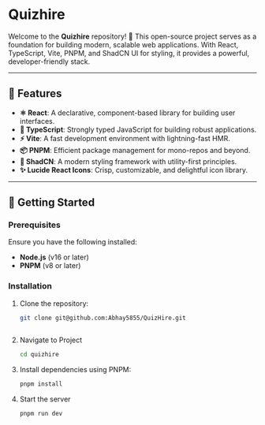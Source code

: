 # Quizhire

Welcome to the **Quizhire** repository! 🎉 This open-source project serves as a foundation for building modern, scalable web applications. With React, TypeScript, Vite, PNPM, and ShadCN UI for styling, it provides a powerful, developer-friendly stack.

---

## 🌟 Features

- **⚛ React**: A declarative, component-based library for building user interfaces.
- **📝 TypeScript**: Strongly typed JavaScript for building robust applications.
- **⚡ Vite**: A fast development environment with lightning-fast HMR.
- **📦 PNPM**: Efficient package management for mono-repos and beyond.
- **💅 ShadCN**: A modern styling framework with utility-first principles.
- **✨ Lucide React Icons**: Crisp, customizable, and delightful icon library.

---

## 🚀 Getting Started

### Prerequisites
Ensure you have the following installed:
- **Node.js** (v16 or later)
- **PNPM** (v8 or later)

### Installation
1. Clone the repository:

   ```bash
   git clone git@github.com:Abhay5855/QuizHire.git
    
2. Navigate to Project 

   ```bash
   cd quizhire

3. Install dependencies using PNPM:
   ```bash
   pnpm install

4. Start the server
   ```bash
   pnpm run dev
